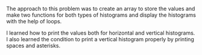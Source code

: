 The approach to this problem was to create an array to store the values and make two functions for both types of histograms and display the histograms with the help of loops.

I learned how to print the values both for horizontal and vertical histograms. I also learned the condition to print a vertical histogram properly by printing spaces and asterisks.